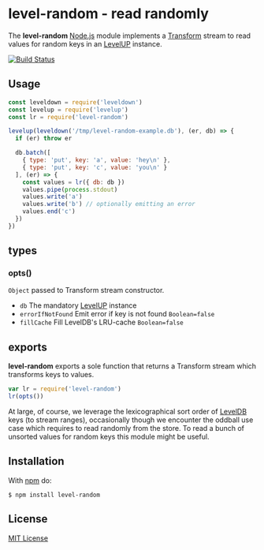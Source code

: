 # level-random - read randomly

The **level-random** [Node.js](http://nodejs.org/) module implements a [Transform](http://nodejs.org/api/stream.html#stream_class_stream_transform_1) stream to read values for random keys in an [LevelUP](https://github.com/rvagg/node-levelup) instance.

[![Build Status](https://secure.travis-ci.org/michaelnisi/level-random.svg)](http://travis-ci.org/michaelnisi/level-random)

## Usage

```js
const leveldown = require('leveldown')
const levelup = require('levelup')
const lr = require('level-random')

levelup(leveldown('/tmp/level-random-example.db'), (er, db) => {
  if (er) throw er

  db.batch([
    { type: 'put', key: 'a', value: 'hey\n' },
    { type: 'put', key: 'c', value: 'you\n' }
  ], (er) => {
    const values = lr({ db: db })
    values.pipe(process.stdout)
    values.write('a')
    values.write('b') // optionally emitting an error
    values.end('c')
  })
})
```

## types

### opts()

`Object` passed to Transform stream constructor.

- `db` The mandatory [LevelUP](https://github.com/rvagg/node-levelup) instance
- `errorIfNotFound` Emit error if key is not found `Boolean=false`
- `fillCache` Fill LevelDB's LRU-cache `Boolean=false`

## exports

**level-random** exports a sole function that returns a Transform stream which transforms keys to values.

```js
var lr = require('level-random')
lr(opts())
```

At large, of course, we leverage the lexicographical sort order of [LevelDB](http://leveldb.org/) keys (to stream ranges), occasionally though we encounter the oddball use case which requires to read randomly from the store. To read a bunch of unsorted values for random keys this module might be useful.

## Installation

With [npm](https://npmjs.org/package/level-random) do:

```
$ npm install level-random
```

## License

[MIT License](https://github.com/michaelnisi/level-random/blob/master/LICENSE)
